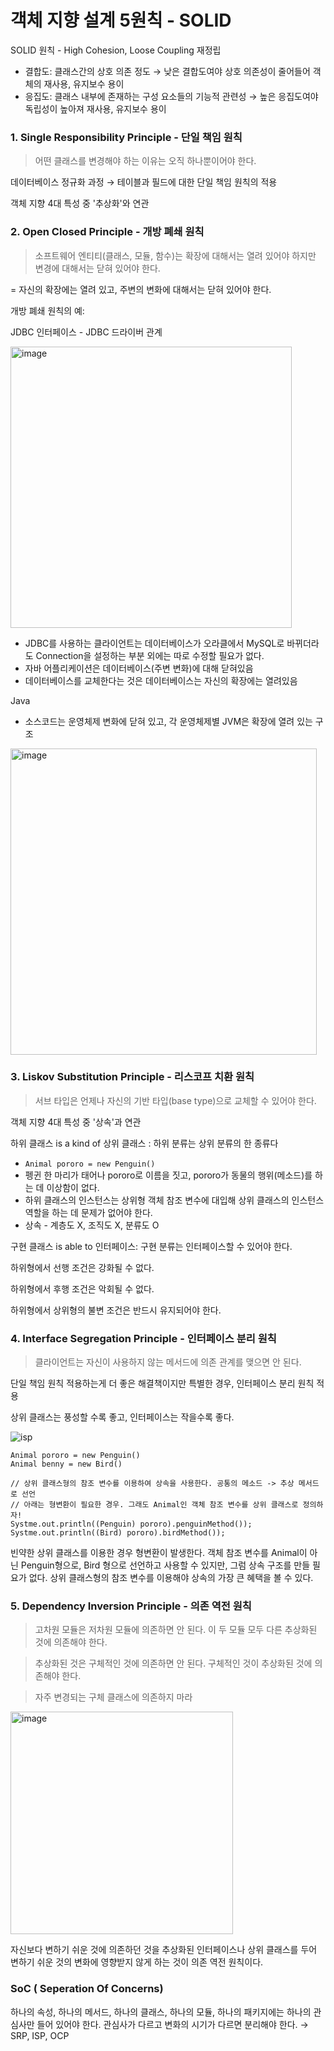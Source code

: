 # 객체 지향 설계 5원칙 - SOLID

SOLID 원칙 - High Cohesion, Loose Coupling 재정립 

- 결합도: 클래스간의 상호 의존 정도 → 낮은 결합도여야 상호 의존성이 줄어들어 객체의 재사용, 유지보수 용이
- 응집도: 클래스 내부에 존재하는 구성 요소들의 기능적 관련성 → 높은 응집도여야 독립성이 높아져 재사용, 유지보수 용이

### 1. Single Responsibility Principle - 단일 책임 원칙

> 어떤 클래스를 변경해야 하는 이유는 오직 하나뿐이어야 한다.
> 

데이터베이스 정규화 과정 → 테이블과 필드에 대한 단일 책임 원칙의 적용 

객체 지향 4대 특성 중 '추상화'와 연관 



### 2. Open Closed Principle - 개방 폐쇄 원칙

> 소프트웨어 엔티티(클래스, 모듈, 함수)는 확장에 대해서는 열려 있어야 하지만 변경에 대해서는 닫혀 있어야 한다.


= 자신의 확장에는 열려 있고, 주변의 변화에 대해서는 닫혀 있어야 한다. 


개방 폐쇄 원칙의 예:

JDBC 인터페이스 - JDBC 드라이버 관계

<img width="450" alt="image" src="https://user-images.githubusercontent.com/103729286/165475013-88da365a-554b-4e06-a8da-36045aef2916.png">


- JDBC를 사용하는 클라이언트는 데이터베이스가 오라클에서 MySQL로 바뀌더라도 Connection을 설정하는 부분 외에는 따로 수정할 필요가 없다. 
- 자바 어플리케이션은 데이터베이스(주변 변화)에 대해 닫혀있음
- 데이터베이스를 교체한다는 것은 데이터베이스는 자신의 확장에는 열려있음

Java
- 소스코드는 운영체제 변화에 닫혀 있고, 각 운영체제별 JVM은 확장에 열려 있는 구조

<img width="490" alt="image" src="https://user-images.githubusercontent.com/103729286/165474931-bb9c2943-c736-4e10-bd78-8201c5526a96.png">


### 3. Liskov Substitution Principle  -  리스코프 치환 원칙

> 서브 타입은 언제나 자신의 기반 타입(base type)으로 교체할 수 있어야 한다.
> 

객체 지향 4대 특성 중 '상속'과 연관 

하위 클래스 is a kind of 상위 클래스 : 하위 분류는 상위 분류의 한 종류다 

- `Animal pororo = new Penguin()`
- 펭귄 한 마리가 태어나 pororo로 이름을 짓고, pororo가 동물의 행위(메소드)를 하는 데 이상함이 없다. 
- 하위 클래스의 인스턴스는 상위형 객체 참조 변수에 대입해 상위 클래스의 인스턴스 역할을 하는 데 문제가 없어야 한다.
- 상속 - 계층도 X, 조직도 X, 분류도 O 

구현 클래스 is able to 인터페이스: 구현 분류는 인터페이스할 수 있어야 한다. 

하위형에서 선행 조건은 강화될 수 없다. 

하위형에서 후행 조건은 악회될 수 없다. 

하위형에서 상위형의 불변 조건은 반드시 유지되어야 한다.  



### 4. Interface Segregation Principle - 인터페이스 분리 원칙

> 클라이언트는 자신이 사용하지 않는 메서드에 의존 관계를 맺으면 안 된다.
> 

단일 책임 원칙 적용하는게 더 좋은 해결책이지만 특별한 경우, 인터페이스 분리 원칙 적용 

상위 클래스는 풍성할 수록 좋고, 인터페이스는 작을수록 좋다. 

![isp](https://user-images.githubusercontent.com/103729286/165473661-bdb1618f-72e0-4541-a59e-a11111a35a39.png)


```
Animal pororo = new Penguin()
Animal benny = new Bird()

// 상위 클래스형의 참조 변수를 이용하여 상속을 사용한다. 공통의 메소드 -> 추상 메서드로 선언 
// 아래는 형변환이 필요한 경우. 그래도 Animal인 객체 참조 변수를 상위 클래스로 정의하자! 
Systme.out.println((Penguin) pororo).penguinMethod()); 
Systme.out.println((Bird) pororo).birdMethod());
```
빈약한 상위 클래스를 이용한 경우 형변환이 발생한다. 객체 참조 변수를 Animal이 아닌 Penguin형으로, Bird 형으로 선언하고 사용할 수 있지만, 그럼 상속 구조를 만들 필요가 없다.
상위 클래스형의 참조 변수를 이용해야 상속의 가장 큰 혜택을 볼 수 있다.  



### 5. Dependency Inversion Principle - 의존 역전 원칙

> 고차원 모듈은 저차원 모듈에 의존하면 안 된다. 이 두 모듈 모두 다른 추상화된 것에 의존해야 한다.
> 

> 추상화된 것은 구체적인 것에 의존하면 안 된다. 구체적인 것이 추상화된 것에 의존해야 한다.
> 

> 자주 변경되는 구체 클래스에 의존하지 마라
> 

<img width="356" alt="image" src="https://user-images.githubusercontent.com/103729286/165476911-77374806-73ce-4c90-be49-07dac532596a.png">

자신보다 변하기 쉬운 것에 의존하던 것을 추상화된 인터페이스나 상위 클래스를 두어 변하기 쉬운 것의 변화에 영향받지 않게 하는 것이 의존 역전 원칙이다. 



### SoC ( Seperation Of Concerns)

하나의 속성, 하나의 메서드, 하나의 클래스, 하나의 모듈, 하나의 패키지에는 하나의 관심사만 들어 있어야 한다. 관심사가 다르고 변화의 시기가 다르면 분리해야 한다. → SRP, ISP, OCP

